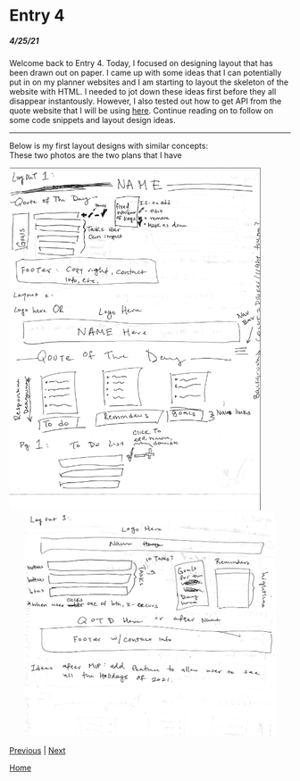 # Entry 4
##### 4/25/21

Welcome back to Entry 4. Today, I focused on designing layout that has been drawn out on paper. I came up with some ideas that I can potentially put in on my planner websites and I am starting to layout the skeleton of the website with HTML. I needed to jot down these ideas first before they all disappear instantously. However, I also tested out how to get API from the quote website that I will be using [here](https://rapidapi.com/ipworld/api/quotes-inspirational-quotes-motivational-quotes). Continue reading on to follow on some code snippets and layout design ideas.
<hr>

Below is my first layout designs with similar concepts: <br>
These two photos are the two plans that I have <br>

<div>
<img src= "plannerDesign1" alt="pic1" width="450"> <div style="text-align:center"><img src="plannerDesign2" alt="img2" width="450"/></div>
</div>

[Previous](entry03.md) | [Next](entry05.md)

[Home](../README.md)